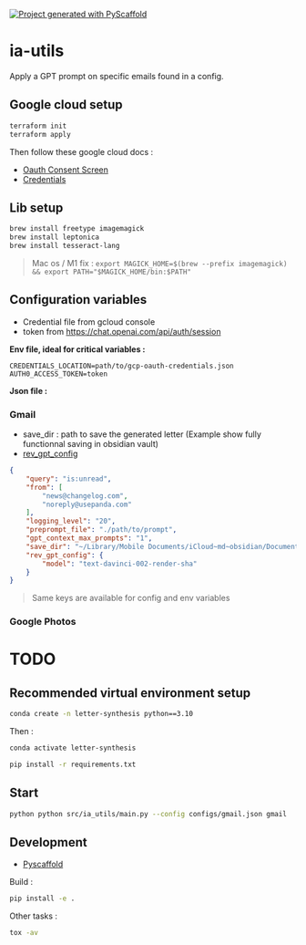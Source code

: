 <!-- These are examples of badges you might want to add to your README:
     please update the URLs accordingly

[![Built Status](https://api.cirrus-ci.com/github/<USER>/ia-utils.svg?branch=main)](https://cirrus-ci.com/github/<USER>/ia-utils)
[![ReadTheDocs](https://readthedocs.org/projects/ia-utils/badge/?version=latest)](https://ia-utils.readthedocs.io/en/stable/)
[![Coveralls](https://img.shields.io/coveralls/github/<USER>/ia-utils/main.svg)](https://coveralls.io/r/<USER>/ia-utils)
[![PyPI-Server](https://img.shields.io/pypi/v/ia-utils.svg)](https://pypi.org/project/ia-utils/)
[![Conda-Forge](https://img.shields.io/conda/vn/conda-forge/ia-utils.svg)](https://anaconda.org/conda-forge/ia-utils)
[![Monthly Downloads](https://pepy.tech/badge/ia-utils/month)](https://pepy.tech/project/ia-utils)
[![Twitter](https://img.shields.io/twitter/url/http/shields.io.svg?style=social&label=Twitter)](https://twitter.com/ia-utils)
-->

[![Project generated with PyScaffold](https://img.shields.io/badge/-PyScaffold-005CA0?logo=pyscaffold)](https://pyscaffold.org/)

# ia-utils

Apply a GPT prompt on specific emails found in a config.

## Google cloud setup

```bash
terraform init
terraform apply
```

Then follow these google cloud docs :
- [Oauth Consent Screen](https://developers.google.com/gmail/api/quickstart/python#configure_the_oauth_consent_screen)
- [Credentials](https://developers.google.com/gmail/api/quickstart/python#authorize_credentials_for_a_desktop_application)

## Lib setup

```bash
brew install freetype imagemagick
brew install leptonica
brew install tesseract-lang
```

> Mac os / M1 fix : `export MAGICK_HOME=$(brew --prefix imagemagick) && export PATH="$MAGICK_HOME/bin:$PATH"`

## Configuration variables

- Credential file from gcloud console
- token from https://chat.openai.com/api/auth/session

**Env file, ideal for critical variables :**

```dotenv
CREDENTIALS_LOCATION=path/to/gcp-oauth-credentials.json
AUTH0_ACCESS_TOKEN=token
```

**Json file :**

### Gmail

- save_dir : path to save the generated letter (Example show fully functionnal saving in obsidian vault)
- [rev_gpt_config](https://github.com/acheong08/ChatGPT#--optional-configuration)


```json
{
    "query": "is:unread",
    "from": [
        "news@changelog.com",
        "noreply@usepanda.com"
    ],
    "logging_level": "20",
    "preprompt_file": "./path/to/prompt",
    "gpt_context_max_prompts": "1",
    "save_dir": "~/Library/Mobile Documents/iCloud~md~obsidian/Documents/notes/News",
    "rev_gpt_config": {
        "model": "text-davinci-002-render-sha"
    }
}
```

> Same keys are available for config and env variables

### Google Photos

# TODO

## Recommended virtual environment setup

```bash
conda create -n letter-synthesis python==3.10
```

Then :

```bash
conda activate letter-synthesis
```

```bash
pip install -r requirements.txt
```

## Start

```bash
python python src/ia_utils/main.py --config configs/gmail.json gmail
```

## Development

- [Pyscaffold](https://github.com/pyscaffold/pyscaffold)

Build :

```bash
pip install -e .
```

Other tasks :

```bash
tox -av
```
